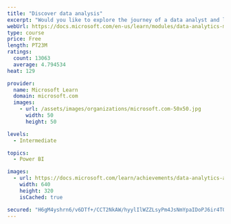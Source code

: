 ```yaml
---
title: "Discover data analysis"
excerpt: "Would you like to explore the journey of a data analyst and learn how a data analyst tells a story with data? In this module, you will explore the different roles in data and learn the different tasks of a data analyst."
webUrl: https://docs.microsoft.com/en-us/learn/modules/data-analytics-microsoft/
type: course
price: Free
length: PT23M
ratings:
  count: 13063
  average: 4.794534
heat: 129

provider:
  name: Microsoft Learn
  domain: microsoft.com
  images:
    - url: /assets/images/organizations/microsoft.com-50x50.jpg
      width: 50
      height: 50

levels:
  - Intermediate

topics:
  - Power BI

images:
  - url: https://docs.microsoft.com/learn/achievements/data-analytics-and-microsoft-social.png
    width: 640
    height: 320
    isCached: true

secured: "H6gM4yshrn6/v6DTf+/CCT2NkAW/hyylIlWZZLsyPm4JsNmYpaIDoPJ6ir4T0VO99QAP05hFW3NbKOtvS+mO3ovauGyLp95DzXU3GCfwNZPWpZ/ocCm1Tx9YZuqaKx1jgfQ+5yQQss/GeOFXSyD20IKudXTXvWlbbnjLE78JdtZ0CxR+3ohOQd/QUtYv9J/bIAFf3EaMXWn9WsqjW5nX41iaGxnkV7xX5k9bGP6O6AqsZSbYP5yWOErJAzIqzrhbU+Zx5a453j/Wr74+pIZKuTh5XkZV9KNLot9yDV+g7bpzONE8HePSNpn4dlLVyYoyjYs5cAFQqPs8eqs3gH2pUn9MaGjyodPpRMAp2AiEq8Nfjh5dFfDeui97oDibBasBrIyfgTumBu/NB1gHLbPmNbP+Onhz/VCvDKkBQLrfKTiEawOdBjA3lBG64qk+8HlW;az4o3bmtripOEr1MRdGhVw=="
---
```



